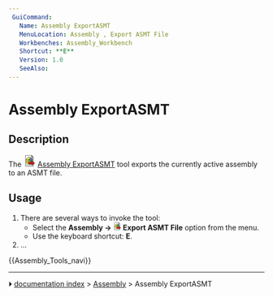 ```yaml
---
 GuiCommand:
   Name: Assembly ExportASMT
   MenuLocation: Assembly , Export ASMT File
   Workbenches: Assembly_Workbench
   Shortcut: **E**
   Version: 1.0
   SeeAlso: 
---
```


# Assembly ExportASMT

## Description

The <img alt="" src=images/Assembly_ExportASMT.svg  style="width:24px;"> [Assembly ExportASMT](Assembly_ExportASMT.md) tool exports the currently active assembly to an ASMT file.

## Usage

1.  There are several ways to invoke the tool:
    -   Select the **Assembly → <img src="images/Assembly_ExportASMT.svg" width=16px> Export ASMT File** option from the menu.
    -   Use the keyboard shortcut: **E**.
2.  \...




 {{Assembly_Tools_navi}}



---
⏵ [documentation index](../README.md) > [Assembly](Assembly_Workbench.md) > Assembly ExportASMT
